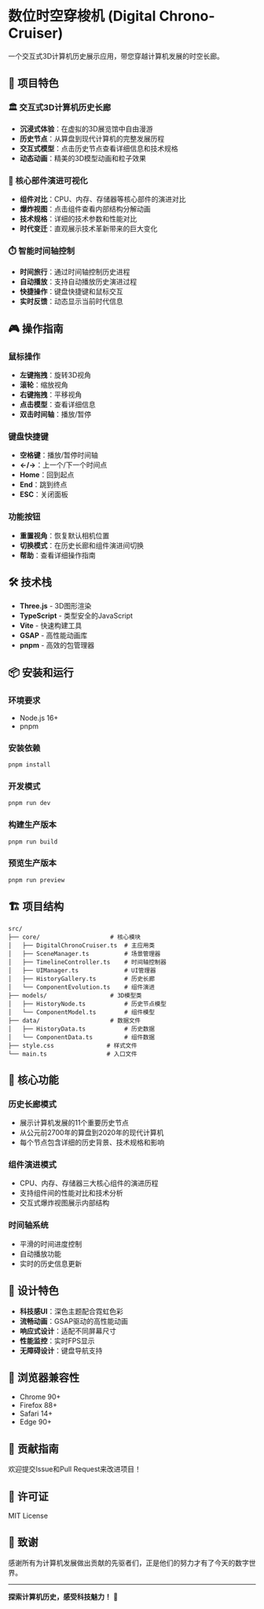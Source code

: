 # 数位时空穿梭机 (Digital Chrono-Cruiser)

一个交互式3D计算机历史展示应用，带您穿越计算机发展的时空长廊。

## 🌟 项目特色

### 🏛️ 交互式3D计算机历史长廊
- **沉浸式体验**：在虚拟的3D展览馆中自由漫游
- **历史节点**：从算盘到现代计算机的完整发展历程
- **交互式模型**：点击历史节点查看详细信息和技术规格
- **动态动画**：精美的3D模型动画和粒子效果

### 🔧 核心部件演进可视化
- **组件对比**：CPU、内存、存储器等核心部件的演进对比
- **爆炸视图**：点击组件查看内部结构分解动画
- **技术规格**：详细的技术参数和性能对比
- **时代变迁**：直观展示技术革新带来的巨大变化

### ⏱️ 智能时间轴控制
- **时间旅行**：通过时间轴控制历史进程
- **自动播放**：支持自动播放历史演进过程
- **快捷操作**：键盘快捷键和鼠标交互
- **实时反馈**：动态显示当前时代信息

## 🎮 操作指南

### 鼠标操作
- **左键拖拽**：旋转3D视角
- **滚轮**：缩放视角
- **右键拖拽**：平移视角
- **点击模型**：查看详细信息
- **双击时间轴**：播放/暂停

### 键盘快捷键
- **空格键**：播放/暂停时间轴
- **←/→**：上一个/下一个时间点
- **Home**：回到起点
- **End**：跳到终点
- **ESC**：关闭面板

### 功能按钮
- **重置视角**：恢复默认相机位置
- **切换模式**：在历史长廊和组件演进间切换
- **帮助**：查看详细操作指南

## 🛠️ 技术栈

- **Three.js** - 3D图形渲染
- **TypeScript** - 类型安全的JavaScript
- **Vite** - 快速构建工具
- **GSAP** - 高性能动画库
- **pnpm** - 高效的包管理器

## 📦 安装和运行

### 环境要求
- Node.js 16+
- pnpm

### 安装依赖
```bash
pnpm install
```

### 开发模式
```bash
pnpm run dev
```

### 构建生产版本
```bash
pnpm run build
```

### 预览生产版本
```bash
pnpm run preview
```

## 🏗️ 项目结构

```
src/
├── core/                    # 核心模块
│   ├── DigitalChronoCruiser.ts  # 主应用类
│   ├── SceneManager.ts          # 场景管理器
│   ├── TimelineController.ts    # 时间轴控制器
│   ├── UIManager.ts             # UI管理器
│   ├── HistoryGallery.ts        # 历史长廊
│   └── ComponentEvolution.ts    # 组件演进
├── models/                  # 3D模型类
│   ├── HistoryNode.ts           # 历史节点模型
│   └── ComponentModel.ts        # 组件模型
├── data/                    # 数据文件
│   ├── HistoryData.ts           # 历史数据
│   └── ComponentData.ts         # 组件数据
├── style.css               # 样式文件
└── main.ts                 # 入口文件
```

## 🎯 核心功能

### 历史长廊模式
- 展示计算机发展的11个重要历史节点
- 从公元前2700年的算盘到2020年的现代计算机
- 每个节点包含详细的历史背景、技术规格和影响

### 组件演进模式
- CPU、内存、存储器三大核心组件的演进历程
- 支持组件间的性能对比和技术分析
- 交互式爆炸视图展示内部结构

### 时间轴系统
- 平滑的时间进度控制
- 自动播放功能
- 实时的历史信息更新

## 🎨 设计特色

- **科技感UI**：深色主题配合霓虹色彩
- **流畅动画**：GSAP驱动的高性能动画
- **响应式设计**：适配不同屏幕尺寸
- **性能监控**：实时FPS显示
- **无障碍设计**：键盘导航支持

## 📱 浏览器兼容性

- Chrome 90+
- Firefox 88+
- Safari 14+
- Edge 90+

## 🤝 贡献指南

欢迎提交Issue和Pull Request来改进项目！

## 📄 许可证

MIT License

## 🙏 致谢

感谢所有为计算机发展做出贡献的先驱者们，正是他们的努力才有了今天的数字世界。

---

**探索计算机历史，感受科技魅力！** 🚀
